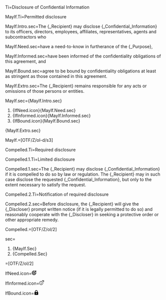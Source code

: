 Ti=Disclosure of Confidential Information
	
MayIf.Ti=Permitted disclosure

MayIf.Intro.sec=The {_Recipient} <span class="highlight">may disclose</span> {_Confidential_Information} to its officers, directors, employees, affiliates, representatives, agents and subcontractors who

MayIf.Need.sec=have a <span class="highlight">need-to-know</span> in furtherance of the {_Purpose},

MayIf.Informed.sec=have been <span class="highlight">informed of the confidentiality obligations</span> of this  agreement, and

MayIf.Bound.sec=<span class="highlight">agree to be bound by confidentiality obligations</span> at least as stringent as those contained in this agreement.

MayIf.Extro.sec=The {_Recipient} remains responsible for any acts or omissions of those persons or entities.

MayIf.sec={MayIf.Intro.sec}<ol class="secs-and"><li>{IfNeed.icon}{MayIf.Need.sec}<li>{IfInformed.icon}{MayIf.Informed.sec}<li>{IfBound.icon}{MayIf.Bound.sec}</ol>{MayIf.Extro.sec}

MayIf.=[OTF/Z/ol-d/s3]

Compelled.Ti=Required disclosure

Compelled.1.Ti=Limited disclosure

Compelled.1.sec=The {_Recipient} <span class="highlight">may disclose</span> {_Confidential_Information} <span class="highlight">if it is compelled</span> to do so by law or regulation. The {_Recipient} may in such case disclose the requested {_Confidential_Information}, <span class="highlight">but only to the extent necessary to satisfy the request</span>.

Compelled.2.Ti=Notification of required disclosure

Compelled.2.sec=<span class="highlight">Before disclosure</span>, the {_Recipient} will give the {_Discloser} <span class="highlight">prompt written notice</span> (if it is legally permitted to do so) and reasonably cooperate with the {_Discloser} in seeking a protective order or other appropriate remedy.

Compelled.=[OTF/Z/ol/2]

sec=<ol class="secs"><li>{MayIf.Sec}<li>{Compelled.Sec}</ol>

=[OTF/Z/ol/2]


IfNeed.icon=<img src="Doc/OTF/WorldCC//WorldCC-NDA-Design/Z/icon/need_to_know.png" height="15" width="15" >  

IfInformed.icon=<img src="Doc/OTF/WorldCC//WorldCC-NDA-Design/Z/icon/informed_of_confidentiality.png" height="15" width="15" >  

IfBound.icon=<img src="Doc/OTF/WorldCC//WorldCC-NDA-Design/Z/icon/conf_obligation.png" height="15" width="15" > 

